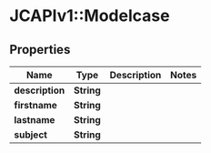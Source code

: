# JCAPIv1::Modelcase

## Properties
Name | Type | Description | Notes
------------ | ------------- | ------------- | -------------
**description** | **String** |  | 
**firstname** | **String** |  | 
**lastname** | **String** |  | 
**subject** | **String** |  | 


